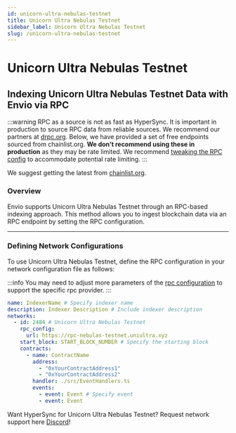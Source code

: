 ```yaml
---
id: unicorn-ultra-nebulas-testnet
title: Unicorn Ultra Nebulas Testnet
sidebar_label: Unicorn Ultra Nebulas Testnet
slug: /unicorn-ultra-nebulas-testnet
---
```


# Unicorn Ultra Nebulas Testnet

## Indexing Unicorn Ultra Nebulas Testnet Data with Envio via RPC

:::warning
RPC as a source is not as fast as HyperSync. It is important in production to source RPC data from reliable sources. We recommend our partners at [drpc.org](https://drpc.org). Below, we have provided a set of free endpoints sourced from chainlist.org. **We don't recommend using these in production** as they may be rate limited. We recommend [tweaking the RPC config](./rpc-sync) to accommodate potential rate limiting.
:::

We suggest getting the latest from [chainlist.org](https://chainlist.org).

### Overview

Envio supports Unicorn Ultra Nebulas Testnet through an RPC-based indexing approach. This method allows you to ingest blockchain data via an RPC endpoint by setting the RPC configuration.

---

### Defining Network Configurations

To use Unicorn Ultra Nebulas Testnet, define the RPC configuration in your network configuration file as follows:

:::info
You may need to adjust more parameters of the [rpc configuration](./rpc-sync) to support the specific rpc provider. 
:::

```yaml
name: IndexerName # Specify indexer name
description: Indexer Description # Include indexer description
networks:
  - id: 2484 # Unicorn Ultra Nebulas Testnet
    rpc_config:
      url: https://rpc-nebulas-testnet.uniultra.xyz 
    start_block: START_BLOCK_NUMBER # Specify the starting block
    contracts:
      - name: ContractName
        address:
          - "0xYourContractAddress1"
          - "0xYourContractAddress2"
        handler: ./src/EventHandlers.ts
        events:
          - event: Event # Specify event
          - event: Event
```

Want HyperSync for Unicorn Ultra Nebulas Testnet? Request network support here [Discord](https://discord.gg/fztEvj79m3)!
